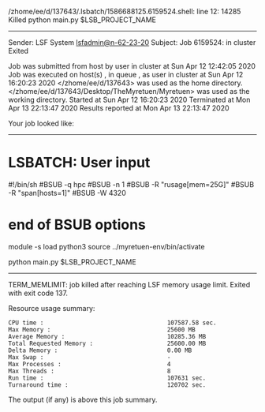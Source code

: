 /zhome/ee/d/137643/.lsbatch/1586688125.6159524.shell: line 12: 14285 Killed                  python main.py $LSB_PROJECT_NAME

------------------------------------------------------------
Sender: LSF System <lsfadmin@n-62-23-20>
Subject: Job 6159524: <NNAgent0Analyser-NN> in cluster <dcc> Exited

Job <NNAgent0Analyser-NN> was submitted from host <n-62-27-18> by user <s183905> in cluster <dcc> at Sun Apr 12 12:42:05 2020
Job was executed on host(s) <n-62-23-20>, in queue <hpc>, as user <s183905> in cluster <dcc> at Sun Apr 12 16:20:23 2020
</zhome/ee/d/137643> was used as the home directory.
</zhome/ee/d/137643/Desktop/TheMyretuen/Myretuen> was used as the working directory.
Started at Sun Apr 12 16:20:23 2020
Terminated at Mon Apr 13 22:13:47 2020
Results reported at Mon Apr 13 22:13:47 2020

Your job looked like:

------------------------------------------------------------
# LSBATCH: User input
#!/bin/sh
#BSUB -q hpc
#BSUB -n 1
#BSUB -R "rusage[mem=25G]"
#BSUB -R "span[hosts=1]"
#BSUB -W 4320
# end of BSUB options

module -s load python3
source ../myretuen-env/bin/activate

python main.py $LSB_PROJECT_NAME


------------------------------------------------------------

TERM_MEMLIMIT: job killed after reaching LSF memory usage limit.
Exited with exit code 137.

Resource usage summary:

    CPU time :                                   107587.58 sec.
    Max Memory :                                 25600 MB
    Average Memory :                             10285.36 MB
    Total Requested Memory :                     25600.00 MB
    Delta Memory :                               0.00 MB
    Max Swap :                                   -
    Max Processes :                              4
    Max Threads :                                8
    Run time :                                   107631 sec.
    Turnaround time :                            120702 sec.

The output (if any) is above this job summary.

